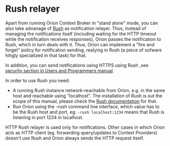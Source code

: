 # Rush relayer

Apart from running Orion Context Broker in "stand alone" mode, you can
also take advanage of [Rush](https://github.com/telefonicaid/Rush) as
notification relayer. Thus, instead of managing the notifications itself
(including waiting for the HTTP timeout while the notification receives
responses), Orion passes the notification to Rush, which in turn deals
with it. Thus, Orion can implement a "fire and forget" policy for
notification sending, realying in Rush (a piece of sofware hihgly
specialized in that task) for that.

In addition, you can send notifications using HTTPS using Rush ,see
[security section in Users and Programmers
manual](../user/security.md).

In order to use Rush you need:

-   A running Rush instance network-reachable from Orion, e.g. in the
    same host and reachable using "localhost". The installation of Rush
    is out the scope of this manual, please check the [Rush
    documentation](https://github.com/telefonicaid/Rush/wiki) for that.
-   Run Orion using the -rush command line interface, which value has to
    be the Rush host and port, eg. `-rush localhost:1234` means that
    Rush is listening in port 1234 in localhost.

HTTP Rush relayer is used only for notifications. Other cases in which
Orion acts as HTTP client (eg. forwarding query/updates to Context Providers)
doesn't use Rush and Orion always sends the HTTP request itself.
